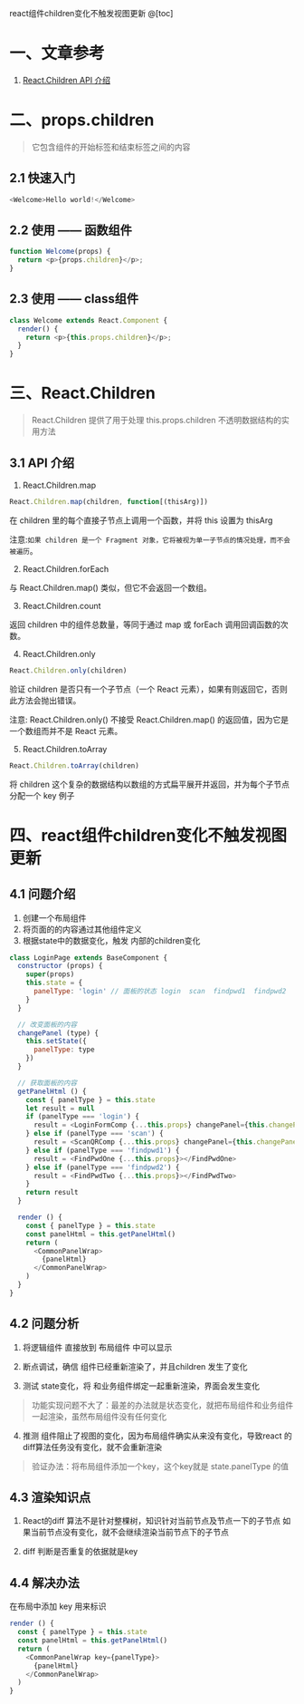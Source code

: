 react组件children变化不触发视图更新
@[toc]

# 一、文章参考
1. [React.Children  API 介绍](https://zh-hans.reactjs.org/docs/react-api.html#reactchildren)

# 二、props.children

> 它包含组件的开始标签和结束标签之间的内容

## 2.1 快速入门

```js
<Welcome>Hello world!</Welcome>
```

## 2.2 使用 —— 函数组件
```js
function Welcome(props) {
  return <p>{props.children}</p>;
}
```

## 2.3 使用 —— class组件
```js
class Welcome extends React.Component {
  render() {
    return <p>{this.props.children}</p>;
  }
}
```

# 三、React.Children	
> React.Children 提供了用于处理 this.props.children 不透明数据结构的实用方法

## 3.1 API 介绍
1. React.Children.map

```js
React.Children.map(children, function[(thisArg)])
```

在 children 里的每个直接子节点上调用一个函数，并将 this 设置为 thisArg

注意:`如果 children 是一个 Fragment 对象，它将被视为单一子节点的情况处理，而不会被遍历`。

2. React.Children.forEach

与 React.Children.map() 类似，但它不会返回一个数组。

3. React.Children.count

返回 children 中的组件总数量，等同于通过 map 或 forEach 调用回调函数的次数。

4. React.Children.only

```js
React.Children.only(children)
```

验证 children 是否只有一个子节点（一个 React 元素），如果有则返回它，否则此方法会抛出错误。

注意: React.Children.only() 不接受 React.Children.map() 的返回值，因为它是一个数组而并不是 React 元素。

5. React.Children.toArray

```js
React.Children.toArray(children)
```
将 children 这个复杂的数据结构以数组的方式扁平展开并返回，并为每个子节点分配一个 key
例子

# 四、react组件children变化不触发视图更新

## 4.1 问题介绍
1. 创建一个布局组件  <CommonPanelWrap>
2. 将页面的的内容通过其他组件定义
3. 根据state中的数据变化，触发 <CommonPanelWrap>内部的children变化

```js
class LoginPage extends BaseComponent {
  constructor (props) {
    super(props)
    this.state = {
      panelType: 'login' // 面板的状态 login  scan  findpwd1  findpwd2
    }
  }

  // 改变面板的内容
  changePanel (type) {
    this.setState({
      panelType: type
    })
  }

  // 获取面板的内容
  getPanelHtml () {
    const { panelType } = this.state
    let result = null
    if (panelType === 'login') {
      result = <LoginFormComp {...this.props} changePanel={this.changePanel.bind(this)}></LoginFormComp>
    } else if (panelType === 'scan') {
      result = <ScanQRComp {...this.props} changePanel={this.changePanel.bind(this)}></ScanQRComp>
    } else if (panelType === 'findpwd1') {
      result = <FindPwdOne {...this.props}></FindPwdOne>
    } else if (panelType === 'findpwd2') {
      result = <FindPwdTwo {...this.props}></FindPwdTwo>
    }
    return result
  }

  render () {
    const { panelType } = this.state
    const panelHtml = this.getPanelHtml()
    return (
      <CommonPanelWrap>
        {panelHtml}
      </CommonPanelWrap>
    )
  }
}
```


## 4.2 问题分析
1. 将逻辑组件 <ScanQRComp> 直接放到 布局组件  <CommonPanelWrap>中可以显示

2. 断点调试，确信 组件已经重新渲染了，并且children 发生了变化

3. 测试 state变化，将 <CommonPanelWrap>和业务组件<ScanQRComp>绑定一起重新渲染，界面会发生变化
> 功能实现问题不大了：最差的办法就是状态变化，就把<CommonPanelWrap>布局组件和业务组件一起渲染，虽然布局组件没有任何变化

4. 推测 <CommonPanelWrap> 组件阻止了视图的变化，因为布局组件确实从来没有变化，导致react 的diff算法任务没有变化，就不会重新渲染
> 验证办法：将布局组件添加一个key，这个key就是 state.panelType 的值
		
## 4.3 渲染知识点

1. React的diff 算法不是针对整棵树，知识针对当前节点及节点一下的子节点
如果当前节点没有变化，就不会继续渲染当前节点下的子节点

2. diff 判断是否重复的依据就是key

## 4.4 解决办法

在布局中添加 key 用来标识

```js
render () {
  const { panelType } = this.state
  const panelHtml = this.getPanelHtml()
  return (
    <CommonPanelWrap key={panelType}>
      {panelHtml}
    </CommonPanelWrap>
  )
}
```

